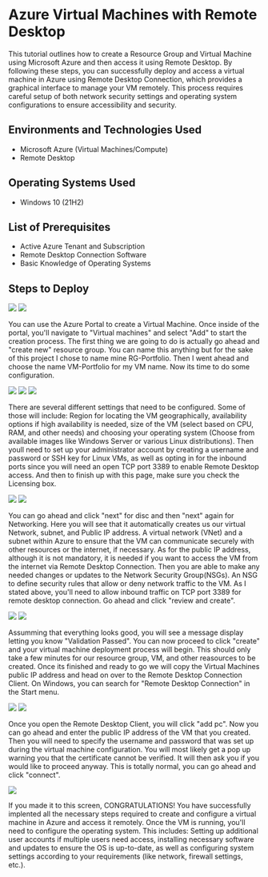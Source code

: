 

<h1>Azure Virtual Machines with Remote Desktop</h1>
This tutorial outlines how to create a Resource Group and Virtual Machine using Microsoft Azure and then access it using Remote Desktop. By following these steps, you can successfully deploy and access a virtual machine in Azure using Remote Desktop Connection, which provides a graphical interface to manage your VM remotely. This process requires careful setup of both network security settings and operating system configurations to ensure accessibility and security.


<h2>Environments and Technologies Used</h2>

- Microsoft Azure (Virtual Machines/Compute)
- Remote Desktop

<h2>Operating Systems Used </h2>

- Windows 10</b> (21H2)

<h2>List of Prerequisites</h2>

- Active Azure Tenant and Subscription
- Remote Desktop Connection Software
- Basic Knowledge of Operating Systems
  

<h2>Steps to Deploy</h2>

<img src="https://i.imgur.com/T37u1BG.png"/>
<img src="https://i.imgur.com/LX4PslP.png"/>

You can use the Azure Portal to create a Virtual Machine. Once inside of the portal, you'll navigate to "Virtual machines" and select "Add" to start the creation process. 
The first thing we are going to do is actually go ahead and "create new" resource group. You can name this anything but for the sake of this project I chose to name mine RG-Portfolio. Then I went ahead and choose the name VM-Portfolio for my VM name. Now its time to do some configuration. 

<img src="https://i.imgur.com/DYbQNqw.png"/>
<img src="https://i.imgur.com/vkXDFao.png"/>
<img src="https://i.imgur.com/1W2Rtai.png"/>

There are several different settings that need to be configured. Some of those will include: Region for locating the VM geographically,
availability options if high availability is needed, size of the VM (select based on CPU, RAM, and other needs) and choosing your operating system (Choose from available images like Windows Server or various Linux distributions). Then youll need to set up your administrator account by creating a username and password or SSH key for Linux VMs, as well as opting in for the inbound ports since you will need an open TCP port 3389 to enable Remote Desktop access. And then to finish up with this page, make sure you check the Licensing box.

<img src="https://i.imgur.com/HOuTZzq.png"/>
<img src="https://i.imgur.com/yugF1Sh.png"/>

You can go ahead and click "next" for disc and then "next" again for Networking. Here you will see that it automatically creates us our virtual Network, subnet, and Public IP address. A virtual network (VNet) and a subnet within Azure to ensure that the VM can communicate securely with other resources or the internet, if necessary. As for the public IP address, although it is not mandatory, it is needed if you want to access the VM from the internet via Remote Desktop Connection. Then you are able to make any needed changes or updates to the Network Security Group(NSGs). An NSG to define security rules that allow or deny network traffic to the VM. As I stated above, you'll need to allow inbound traffic on TCP port 3389 for remote desktop connection. Go ahead and click "review and create".

<img src="https://i.imgur.com/yugF1Sh.png"/>
<img src="https://i.imgur.com/X5XDROq.png"/>

Assumming that everything looks good, you will see a message display letting you know "Validation Passed". You can now proceed to click "create" and your virtual machine deployment process will begin. This should only take a few minutes for our resource group, VM, and other reasources to be created. Once its finished and ready to go we will copy the Virtual Machines public IP address and head on over to the Remote Desktop Connection Client. On Windows, you can search for "Remote Desktop Connection" in the Start menu.

<img src="https://i.imgur.com/f2nzmYx.png"/>
<img src="https://i.imgur.com/i6vbPs5.png"/>

Once you open the Remote Desktop Client, you will click "add pc". Now you can go ahead and enter the public IP address of the VM that you created. Then you will need to specify the username and password that was set up during the virtual machine configuration. You will most likely get a pop up warning you that the certificate cannot be verified. It will then ask you if you would like to proceed anyway. This is totally normal, you can go ahead and click "connect".

<img src="https://i.imgur.com/BM4ys7I.png"/>

If you made it to this screen, CONGRATULATIONS! You have successfully implented all the necessary steps required to create and configure a virtual machine in Azure and access it remotely. Once the VM is running, you'll need to configure the operating system. This includes: Setting up additional user accounts if multiple users need access, installing necessary software and updates to ensure the OS is up-to-date, as well as configuring system settings according to your requirements (like network, firewall settings, etc.).




